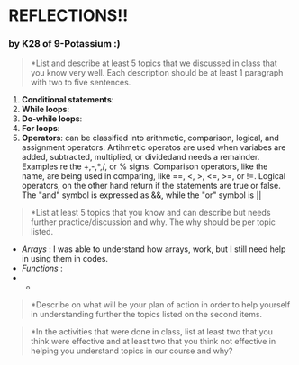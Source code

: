 # REFLECTIONS!!
### by K28 of 9-Potassium :)
> *List and describe at least 5 topics that we discussed in class that you know very well. Each description should be at least 1 paragraph with two to five sentences.
1. **Conditional statements**: 
2. **While loops**:
3. **Do-while loops**:
4. **For loops**:
5. **Operators**: can be classified into arithmetic, comparison, logical, and assignment operators. Artihmetic operatos are used when variabes are added, subtracted, multiplied, or dividedand needs a remainder. Examples re the +,-,*,/, or % signs. Comparison operators, like the name, are being used in comparing, like ==, <, >, <=, >=, or !=. Logical operators, on the other hand return if the statements are true or false. The "and" symbol is expressed as &&, while the "or" symbol is ||

> *List at least 5 topics that you know and can describe but needs further practice/discussion and why.  The why should be per topic listed.  
- *Arrays* : I was able to understand how arrays, work, but I still need help in using them in codes.
- *Functions* :
- *

> *Describe on what will be your plan of action in order to help yourself in understanding further the topics listed on the second items.



> *In the activities that were done in class, list at least two that you think were effective and at least two that you think not effective in helping you understand topics in our course and why?



